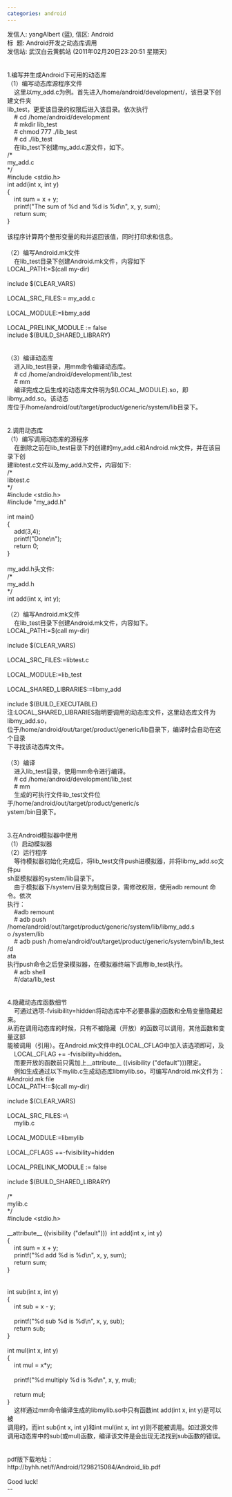 ```yaml
---
categories: android
---
```

<div>发信人: yangAlbert (蓝), 信区: Android<br />标&nbsp; 题: Android开发之动态库调用<br />发信站: 武汉白云黄鹤站 (2011年02月20日23:20:51 星期天)<br /><br /><br />1.编写并生成Android下可用的动态库<br />（1）编写动态库源程序文件<br />&nbsp;&nbsp;&nbsp; 这里以my_add.c为例。首先进入/home/android/development/，该目录下创建文件夹<br />lib_test，更爱该目录的权限后进入该目录。依次执行<br />&nbsp;&nbsp;&nbsp; # cd /home/android/development<br />&nbsp;&nbsp;&nbsp; # mkdir lib_test<br />&nbsp;&nbsp;&nbsp; # chmod 777 ./lib_test<br />&nbsp;&nbsp;&nbsp; # cd ./lib_test<br />&nbsp;&nbsp;&nbsp; 在lib_test下创建my_add.c源文件，如下。<br />/*<br />my_add.c<br />*/<br />#include &lt;stdio.h&gt;<br />int add(int x, int y)<br />{&nbsp;&nbsp; &nbsp;<br />&nbsp;&nbsp; &nbsp;int sum = x + y;<br />&nbsp;&nbsp; &nbsp;printf("The sum of %d and %d is %d\n", x, y, sum);<br />&nbsp;&nbsp; &nbsp;return sum;<br />}<br /><br />该程序计算两个整形变量的和并返回该值，同时打印求和信息。<br /><br />（2）编写Android.mk文件<br />&nbsp;&nbsp;&nbsp; 在lib_test目录下创建Android.mk文件，内容如下<br />LOCAL_PATH:=$(call my-dir)<br /><br />include $(CLEAR_VARS)<br /><br />LOCAL_SRC_FILES:= my_add.c<br /><br />LOCAL_MODULE:=libmy_add<br /><br />LOCAL_PRELINK_MODULE := false<br />include $(BUILD_SHARED_LIBRARY)<br /><br /><br />（3）编译动态库<br />&nbsp;&nbsp;&nbsp; 进入lib_test目录，用mm命令编译动态库。<br />&nbsp;&nbsp;&nbsp; # cd /home/android/development/lib_test<br />&nbsp;&nbsp;&nbsp; # mm<br />&nbsp;&nbsp;&nbsp; 编译完成之后生成的动态库文件明为$(LOCAL_MODULE).so，即libmy_add.so。该动态<br />库位于/home/android/out/target/product/generic/system/lib目录下。<br /><br /><br />2.调用动态库<br />（1）编写调用动态库的源程序<br />&nbsp;&nbsp;&nbsp; 在删除之前在lib_test目录下的创建的my_add.c和Android.mk文件，并在该目录下创<br />建libtest.c文件以及my_add.h文件，内容如下:<br />/*<br />libtest.c<br />*/<br />#include &lt;stdio.h&gt;<br />#include "my_add.h"<br /><br />int main()<br />{<br />&nbsp;&nbsp; &nbsp;add(3,4);<br />&nbsp;&nbsp; &nbsp;printf("Done\n");<br />&nbsp;&nbsp; &nbsp;return 0;<br />}<br /><br />my_add.h头文件:<br />/*<br />my_add.h<br />*/<br />int add(int x, int y);<br /><br />（2）编写Android.mk文件<br />&nbsp;&nbsp;&nbsp; 在lib_test目录下创建Android.mk文件，内容如下。<br />LOCAL_PATH:=$(call my-dir)<br /><br />include $(CLEAR_VARS)<br /><br />LOCAL_SRC_FILES:=libtest.c<br /><br />LOCAL_MODULE:=lib_test<br /><br />LOCAL_SHARED_LIBRARIES:=libmy_add<br /><br />include $(BUILD_EXECUTABLE)<br />注:LOCAL_SHARED_LIBRARIES指明要调用的动态库文件，这里动态库文件为libmy_add.so，<br />位于/home/android/out/target/product/generic/lib目录下，编译时会自动在这个目录<br />下寻找该动态库文件。<br /><br />（3）编译<br />&nbsp;&nbsp;&nbsp; 进入lib_test目录，使用mm命令进行编译。<br />&nbsp;&nbsp;&nbsp; # cd /home/android/development/lib_test<br />&nbsp;&nbsp;&nbsp; # mm<br />&nbsp;&nbsp;&nbsp; 生成的可执行文件lib_test文件位于/home/android/out/target/product/generic/s<br />ystem/bin目录下。<br /><br /><br />3.在Android模拟器中使用<br />（1）启动模拟器<br />（2）运行程序<br />&nbsp;&nbsp;&nbsp; 等待模拟器初始化完成后，将lib_test文件push进模拟器，并将libmy_add.so文件pu<br />sh至模拟器的system/lib目录下。<br />&nbsp;&nbsp;&nbsp; 由于模拟器下/system/目录为制度目录，需修改权限，使用adb remount 命令。依次<br />执行：&nbsp;&nbsp; &nbsp;<br />&nbsp;&nbsp;&nbsp; #adb remount<br />&nbsp;&nbsp;&nbsp; # adb push /home/android/out/target/product/generic/system/lib/libmy_add.s<br />o /system/lib<br />&nbsp;&nbsp;&nbsp; # adb push /home/android/out/target/product/generic/system/bin/lib_test /d<br />ata<br />执行push命令之后登录模拟器，在模拟器终端下调用lib_test执行。<br />&nbsp;&nbsp;&nbsp; # adb shell<br />&nbsp;&nbsp;&nbsp; #/data/lib_test<br /><br /><br />4.隐藏动态库函数细节<br />&nbsp;&nbsp;&nbsp; 可通过选项-fvisibility=hidden将动态库中不必要暴露的函数和全局变量隐藏起来。<br />从而在调用动态库的时候，只有不被隐藏（开放）的函数可以调用，其他函数和变量这部<br />能被调用（引用）。在Android.mk文件中的LOCAL_CFLAG中加入该选项即可，及<br />&nbsp;&nbsp;&nbsp; LOCAL_CFLAG += -fvisibility=hidden。<br />&nbsp;&nbsp;&nbsp; 而要开放的函数前只需加上__attribute__ ((visibility ("default")))限定。<br />&nbsp;&nbsp;&nbsp; 例如生成通过以下mylib.c生成动态库libmylib.so，可编写Android.mk文件为：<br />#Android.mk file<br />LOCAL_PATH:=$(call my-dir)<br /><br />include $(CLEAR_VARS)<br /><br />LOCAL_SRC_FILES:=\<br />&nbsp;&nbsp; &nbsp;mylib.c<br /><br />LOCAL_MODULE:=libmylib<br /><br />LOCAL_CFLAGS +=-fvisibility=hidden<br /><br />LOCAL_PRELINK_MODULE := false<br /><br />include $(BUILD_SHARED_LIBRARY)<br /><br />/*<br />mylib.c<br />*/<br />#include &lt;stdio.h&gt;<br /><br />__attribute__ ((visibility ("default")))&nbsp; int add(int x, int y)<br />{<br />&nbsp;&nbsp; &nbsp;int sum = x + y;<br />&nbsp;&nbsp; &nbsp;printf("%d add %d is %d\n", x, y, sum);<br />&nbsp;&nbsp; &nbsp;return sum;<br />}<br /><br /><br />int sub(int x, int y)<br />{<br />&nbsp;&nbsp; &nbsp;int sub = x - y;<br /><br />&nbsp;&nbsp; &nbsp;printf("%d sub %d is %d\n", x, y, sub);<br />&nbsp;&nbsp; &nbsp;return sub;<br />}<br /><br />int mul(int x, int y)<br />{<br />&nbsp;&nbsp; &nbsp;int mul = x*y;<br /><br />&nbsp;&nbsp; &nbsp;printf("%d multiply %d is %d\n", x, y, mul);<br /><br />&nbsp;&nbsp; &nbsp;return mul;<br />}<br />&nbsp;&nbsp;&nbsp; 这样通过mm命令编译生成的libmylib.so中只有函数int add(int x, int y)是可以被<br />调用的，而int sub(int x, int y)和int mul(int x, int y)则不能被调用。如过源文件<br />调用动态库中的sub(或mul)函数，编译该文件是会出现无法找到sub函数的错误。<br /><br /><br />pdf版下载地址：<br />http://byhh.net/f/Android/1298215084/Android_lib.pdf <br /><br />Good luck!<br />--<br /></div>